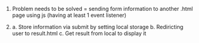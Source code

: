 1. Problem needs to be solved = sending form information to another .html page using js (having at least 1 event listener)

2. a. Store information via submit by setting local storage 
   b. Rediricting user to result.html
   c. Get result from local to display it